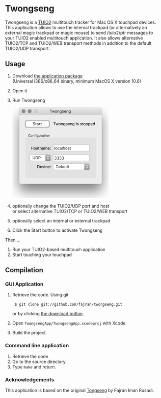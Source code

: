 Twongseng
========

Twongseng is a [TUIO2](http://tuio.org) multitouch tracker for Mac OS X touchpad devices. 
This application allows to use the internal trackpad (or alternatively an external magic trackpad or magic mouse) 
to send /tuio2/ptr messages to your TUIO2 enabled multitouch application. It also allows alternative TUIO2/TCP and 
TUIO2/WEB transport methods in addition to the default TUIO2/UDP transport.

Usage
-----

1. Download [the application package](https://github.com/mkalten/twongseng/releases/download/0.2/Twongseng-0.2.zip)  
   (Universal i386/x86_64 binary, minimum MacOS X version 10.6)
2. Open it
3. Run Twongseng
    
    ![Twongseng](twongseng.png)
    
4. optionally change the TUIO2/UDP port and host  
   or select alternative TUIO2/TCP or TUIO2/WEB transport
5. optionally select an internal or external trackpad
6. Click the Start button to activate Twongseng

Then ...

1. Run your TUIO2-based multitouch application
2. Start touching your touchpad

Compilation
-----------

### GUI Application

1. Retrieve the code. Using git

        $ git clone git://github.com/fajran/twongseng.git
    
    or by clicking [the download
	button](http://github.com/fajran/twongseng/tarball/master).

2. Open `TwongsengApp/TwongsengApp.xcodeproj` with Xcode.
3. Build the project.

### Command line application

1. Retrieve the code
2. Go to the source directory
3. Type `make` and return.

### Acknowledgements

This application is based on the original [Tongseng](https://github.com/fajran/tongseng) by Fajran Iman Rusadi.




